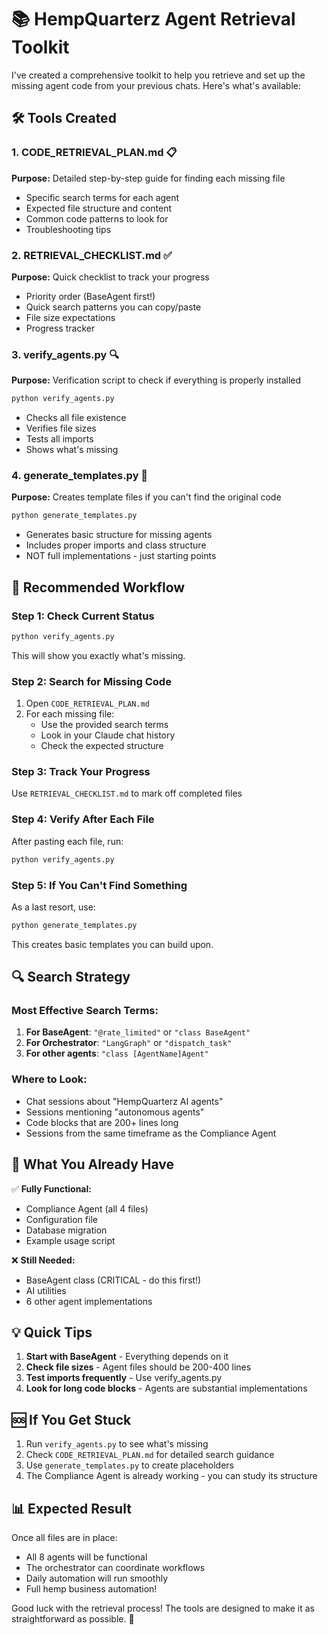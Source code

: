 # 📚 HempQuarterz Agent Retrieval Toolkit

I've created a comprehensive toolkit to help you retrieve and set up the missing agent code from your previous chats. Here's what's available:

## 🛠️ Tools Created

### 1. **CODE_RETRIEVAL_PLAN.md** 📋
**Purpose:** Detailed step-by-step guide for finding each missing file
- Specific search terms for each agent
- Expected file structure and content
- Common code patterns to look for
- Troubleshooting tips

### 2. **RETRIEVAL_CHECKLIST.md** ✅
**Purpose:** Quick checklist to track your progress
- Priority order (BaseAgent first!)
- Quick search patterns you can copy/paste
- File size expectations
- Progress tracker

### 3. **verify_agents.py** 🔍
**Purpose:** Verification script to check if everything is properly installed
```bash
python verify_agents.py
```
- Checks all file existence
- Verifies file sizes
- Tests all imports
- Shows what's missing

### 4. **generate_templates.py** 🔧
**Purpose:** Creates template files if you can't find the original code
```bash
python generate_templates.py
```
- Generates basic structure for missing agents
- Includes proper imports and class structure
- NOT full implementations - just starting points

## 🎯 Recommended Workflow

### Step 1: Check Current Status
```bash
python verify_agents.py
```
This will show you exactly what's missing.

### Step 2: Search for Missing Code
1. Open `CODE_RETRIEVAL_PLAN.md`
2. For each missing file:
   - Use the provided search terms
   - Look in your Claude chat history
   - Check the expected structure

### Step 3: Track Your Progress
Use `RETRIEVAL_CHECKLIST.md` to mark off completed files

### Step 4: Verify After Each File
After pasting each file, run:
```bash
python verify_agents.py
```

### Step 5: If You Can't Find Something
As a last resort, use:
```bash
python generate_templates.py
```
This creates basic templates you can build upon.

## 🔍 Search Strategy

### Most Effective Search Terms:
1. **For BaseAgent**: `"@rate_limited"` or `"class BaseAgent"`
2. **For Orchestrator**: `"LangGraph"` or `"dispatch_task"`
3. **For other agents**: `"class [AgentName]Agent"`

### Where to Look:
- Chat sessions about "HempQuarterz AI agents"
- Sessions mentioning "autonomous agents"
- Code blocks that are 200+ lines long
- Sessions from the same timeframe as the Compliance Agent

## 📁 What You Already Have

✅ **Fully Functional:**
- Compliance Agent (all 4 files)
- Configuration file
- Database migration
- Example usage script

❌ **Still Needed:**
- BaseAgent class (CRITICAL - do this first!)
- AI utilities
- 6 other agent implementations

## 💡 Quick Tips

1. **Start with BaseAgent** - Everything depends on it
2. **Check file sizes** - Agent files should be 200-400 lines
3. **Test imports frequently** - Use verify_agents.py
4. **Look for long code blocks** - Agents are substantial implementations

## 🆘 If You Get Stuck

1. Run `verify_agents.py` to see what's missing
2. Check `CODE_RETRIEVAL_PLAN.md` for detailed search guidance
3. Use `generate_templates.py` to create placeholders
4. The Compliance Agent is already working - you can study its structure

## 📊 Expected Result

Once all files are in place:
- All 8 agents will be functional
- The orchestrator can coordinate workflows
- Daily automation will run smoothly
- Full hemp business automation!

Good luck with the retrieval process! The tools are designed to make it as straightforward as possible. 🌿
